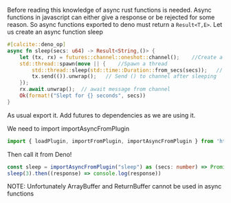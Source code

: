 Before reading this knowledge of async rust functions is needed.
Async functions in javascript can either give a response or be rejected for some reason. So async functions exported to deno must return a `Result<T,E>`.
Let us create an async function sleep
```rust
#[calcite::deno_op]
async fn sleep(secs: u64) -> Result<String,()> {
    let (tx, rx) = futures::channel::oneshot::channel();    //Create a channel
    std::thread::spawn(move || {    //Spawn a thread
        std::thread::sleep(std::time::Duration::from_secs(secs));   // Sleep
        tx.send(()).unwrap();   // Send () to channel after sleeping
    });
    rx.await.unwrap();  // await message from channel
    Ok(format!("Slept for {} seconds", secs))
}
```
As usual export it. Add futures to dependencies as we are using it.

We need to import importAsyncFromPlugin 
```ts
import { loadPlugin, importFromPlugin, importAsyncFromPlugin } from 'https://deno.land/x/calcite@1.0/calcite.ts';

```

Then call it from Deno!

```ts
const sleep = importAsyncFromPlugin("sleep") as (secs: number) => Promise<String>
sleep(3).then((response) => console.log(response))
```

NOTE:
Unfortunately ArrayBuffer and ReturnBuffer cannot be used in async functions
